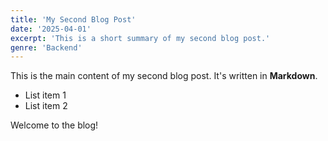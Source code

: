 ```yaml
---
title: 'My Second Blog Post'
date: '2025-04-01'
excerpt: 'This is a short summary of my second blog post.'
genre: 'Backend'
---
```


This is the main content of my second blog post. It's written in **Markdown**.

- List item 1
- List item 2

Welcome to the blog!
